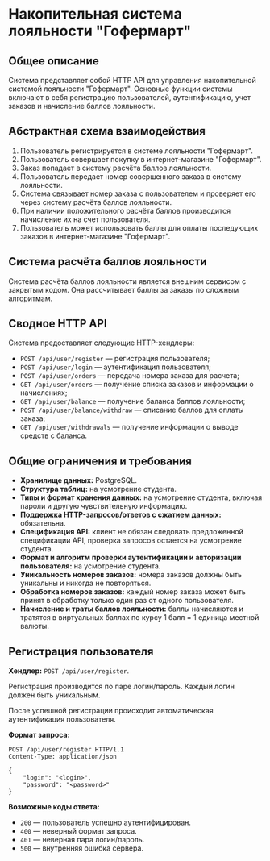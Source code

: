 # Накопительная система лояльности "Гофермарт"

## Общее описание

Система представляет собой HTTP API для управления накопительной системой лояльности "Гофермарт". Основные функции системы включают в себя регистрацию пользователей, аутентификацию, учет заказов и начисление баллов лояльности.

## Абстрактная схема взаимодействия

1. Пользователь регистрируется в системе лояльности "Гофермарт".
2. Пользователь совершает покупку в интернет-магазине "Гофермарт".
3. Заказ попадает в систему расчёта баллов лояльности.
4. Пользователь передает номер совершенного заказа в систему лояльности.
5. Система связывает номер заказа с пользователем и проверяет его через систему расчёта баллов лояльности.
6. При наличии положительного расчёта баллов производится начисление их на счет пользователя.
7. Пользователь может использовать баллы для оплаты последующих заказов в интернет-магазине "Гофермарт".

## Система расчёта баллов лояльности

Система расчёта баллов лояльности является внешним сервисом с закрытым кодом. Она рассчитывает баллы за заказы по сложным алгоритмам.

## Сводное HTTP API

Система предоставляет следующие HTTP-хендлеры:

- `POST /api/user/register` — регистрация пользователя;
- `POST /api/user/login` — аутентификация пользователя;
- `POST /api/user/orders` — передача номера заказа для расчета;
- `GET /api/user/orders` — получение списка заказов и информации о начислениях;
- `GET /api/user/balance` — получение баланса баллов лояльности;
- `POST /api/user/balance/withdraw` — списание баллов для оплаты заказа;
- `GET /api/user/withdrawals` — получение информации о выводе средств с баланса.

## Общие ограничения и требования

- **Хранилище данных:** PostgreSQL.
- **Структура таблиц:** на усмотрение студента.
- **Типы и формат хранения данных:** на усмотрение студента, включая пароли и другую чувствительную информацию.
- **Поддержка HTTP-запросов/ответов с сжатием данных:** обязательна.
- **Спецификация API:** клиент не обязан следовать предложенной спецификации API, проверка запросов остается на усмотрение студента.
- **Формат и алгоритм проверки аутентификации и авторизации пользователя:** на усмотрение студента.
- **Уникальность номеров заказов:** номера заказов должны быть уникальны и никогда не повторяться.
- **Обработка номеров заказов:** каждый номер заказа может быть принят в обработку только один раз от одного пользователя.
- **Начисление и траты баллов лояльности:** баллы начисляются и тратятся в виртуальных баллах по курсу 1 балл = 1 единица местной валюты.

## Регистрация пользователя

**Хендлер:** `POST /api/user/register`.

Регистрация производится по паре логин/пароль. Каждый логин должен быть уникальным.

После успешной регистрации происходит автоматическая аутентификация пользователя.

**Формат запроса:**

```http
POST /api/user/register HTTP/1.1
Content-Type: application/json

{
    "login": "<login>",
    "password": "<password>"
}
```
**Возможные коды ответа:**

- `200` — пользователь успешно аутентифицирован.
- `400` — неверный формат запроса.
- `401` — неверная пара логин/пароль.
- `500` — внутренняя ошибка сервера.




